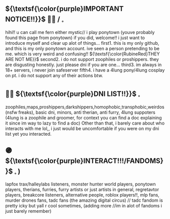 ## ${\textsf{\color{purple}IMPORTANT NOTICE!!}}$ 👾💜 /  𓈒



hihi!! u can call me fern either mystic// i play ponytown (youve probably found this page from ponytown) if you did, welcome!! i just want to introduce myself and clear up alot of things...
first1. this is my only github, and this is my only ponytown account. ive seen a person pretending to be me. which is very weird and confusing!! ${\textsf{\color{RubineRed}THEY ARE NOT ME}}$
second2. i do not support zoophiles or proshippers. they are disgusting honestly. just please dni if you are one...
third3. im always in 18+ servers, i never join safeserver
fifth4. i have a 4lung pony/4lung cosplay on pt. i do not support any of their actions btw.

##  👾💜  ${\textsf{\color{purple}DNI LIST!!}}$  𓈒
zoophiles,maps,proshippers,darkshippers,homophobic,transphobic,weirdos (nsfw freaks), basic dni, minors, anti therian, anti furry, 4lung suppoters (4lung is a zoophile and groomer, for context you can find a doc explaining it since im way to lazy to find a doc) Other than that, i barely care about who interacts with me lol,, i just would be uncomfortable if you were on my dni list yet you interacted.

##  🟣 ${\textsf{\color{purple}INTERACT!!!/FANDOMS}}$  𓈒  )
lapfox trax/halleylabs listeners, monster hunter world players, ponytown players, therians, furries, furry artists or just artists in general, regretavtor players, breakcore listeners, alternative people, roblox players!!, mlp fans, murder drones fans, tadc fans (the amazing digital circus) // tadc fandom is pretty icky but yall r cool sometimes, (adding more //im in alot of fandoms i just barely remember)
